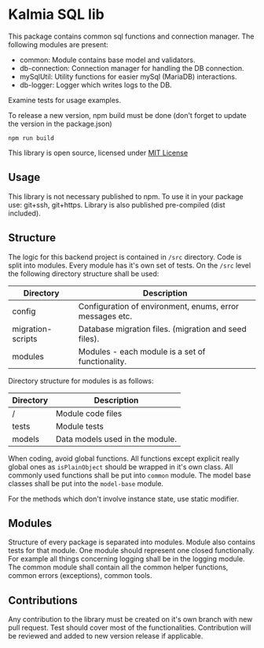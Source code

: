 # Kalmia SQL lib

This package contains common sql functions and connection manager. The following modules are present:

- common: Module contains base model and validators.
- db-connection: Connection manager for handling the DB connection.
- mySqlUtil: Utility functions for easier mySql (MariaDB) interactions.
- db-logger: Logger which writes logs to the DB.

Examine tests for usage examples.

To release a new version, npm build must be done (don't forget to update the version in the package.json)

```
npm run build
```

This library is open source, licensed under [MIT License](./LICENSE.md)

## Usage

This library is not necessary published to npm. To use it in your package use: git+ssh, git+https.
Library is also published pre-compiled (dist included).

## Structure

The logic for this backend project is contained in `/src` directory. Code is split into modules. Every module has it's own set of tests.
On the `/src` level the following directory structure shall be used:

| Directory         | Description                                              |
| ----------------- | -------------------------------------------------------- |
| config            | Configuration of environment, enums, error messages etc. |
| migration-scripts | Database migration files. (migration and seed files).    |
| modules           | Modules - each module is a set of functionality.         |

Directory structure for modules is as follows:

| Directory | Description                     |
| --------- | ------------------------------- |
| /         | Module code files               |
| tests     | Module tests                    |
| models    | Data models used in the module. |

When coding, avoid global functions. All functions except explicit really global ones as `isPlainObject` should be wrapped in it's own class.
All commonly used functions shall be put into `common` module. The model base classes shall be put into the `model-base` module.

For the methods which don't involve instance state, use static modifier.

## Modules

Structure of every package is separated into modules. Module also contains tests for that module. One module should represent one closed functionally. For example all things concerning logging shall be in the logging module.
The common module shall contain all the common helper functions, common errors (exceptions), common tools.

## Contributions

Any contribution to the library must be created on it's own branch with new pull request. Test should cover most of the functionalities.
Contribution will be reviewed and added to new version release if applicable.
